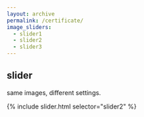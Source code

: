 ```yaml
---
layout: archive
permalink: /certificate/
image_sliders:
  - slider1
  - slider2
  - slider3
---
```

## slider

same images, different settings.

{% include slider.html selector="slider2" %}
